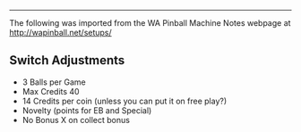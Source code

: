 ***
The following was imported from the WA Pinball Machine Notes webpage at http://wapinball.net/setups/
## Switch Adjustments
-   3 Balls per Game
-   Max Credits 40
-   14 Credits per coin (unless you can put it on free play?)
-   Novelty (points for EB and Special)
-   No Bonus X on collect bonus